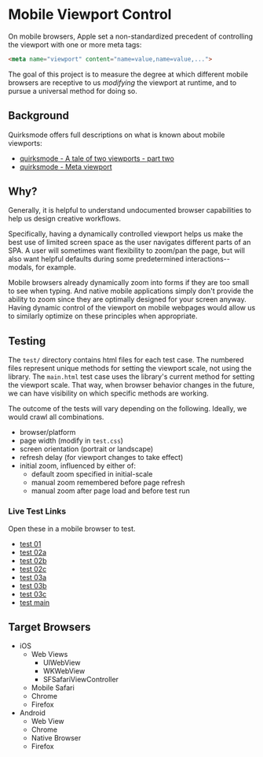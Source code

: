 # Mobile Viewport Control

On mobile browsers, Apple set a non-standardized precedent of controlling the
viewport with one or more meta tags:

```html
<meta name="viewport" content="name=value,name=value,...">
```

The goal of this project is to measure the degree at which different mobile
browsers are receptive to us _modifying_ the viewport at runtime, and to pursue
a universal method for doing so.

## Background

Quirksmode offers full descriptions on what is known about mobile viewports:

- [quirksmode - A tale of two viewports - part two](http://www.quirksmode.org/mobile/viewports2.html)
- [quirksmode - Meta viewport](http://www.quirksmode.org/mobile/metaviewport/)

## Why?

Generally, it is helpful to understand undocumented browser capabilities to
help us design creative workflows.

Specifically, having a dynamically controlled viewport helps us make the best
use of limited screen space as the user navigates different parts of an SPA.  A
user will sometimes want flexibility to zoom/pan the page, but will also want
helpful defaults during some predetermined interactions-- modals, for example.

Mobile browsers already dynamically zoom into forms if they are too small to
see when typing.  And native mobile applications simply don't provide the
ability to zoom since they are optimally designed for your screen anyway.
Having dynamic control of the viewport on mobile webpages would allow us to
similarly optimize on these principles when appropriate.

## Testing

The `test/` directory contains html files for each test case.  The numbered
files represent unique methods for setting the viewport scale, not using the
library.  The `main.html` test case uses the library's current method for
setting the viewport scale.  That way, when browser behavior changes in the
future, we can have visibility on which specific methods are working.

The outcome of the tests will vary depending on the following.  Ideally, we
would crawl all combinations.

- browser/platform
- page width (modify in `test.css`)
- screen orientation (portrait or landscape)
- refresh delay (for viewport changes to take effect)
- initial zoom, influenced by either of:
  - default zoom specified in initial-scale
  - manual zoom remembered before page refresh
  - manual zoom after page load and before test run

### Live Test Links

Open these in a mobile browser to test.

- [test 01](http://shaunstripe.github.io/mobileViewportControl/test/01)
- [test 02a](http://shaunstripe.github.io/mobileViewportControl/test/02a)
- [test 02b](http://shaunstripe.github.io/mobileViewportControl/test/02b)
- [test 02c](http://shaunstripe.github.io/mobileViewportControl/test/02c)
- [test 03a](http://shaunstripe.github.io/mobileViewportControl/test/03a)
- [test 03b](http://shaunstripe.github.io/mobileViewportControl/test/03b)
- [test 03c](http://shaunstripe.github.io/mobileViewportControl/test/03c)
- [test main](http://shaunstripe.github.io/mobileViewportControl/test/main)

## Target Browsers

- iOS
  - Web Views
    - UIWebView
    - WKWebView
    - SFSafariViewController
  - Mobile Safari
  - Chrome
  - Firefox
- Android
  - Web View
  - Chrome
  - Native Browser
  - Firefox
